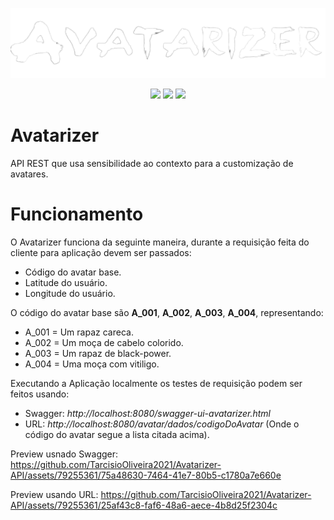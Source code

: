 <p align="center">
  <img src="https://github.com/TarcisioOliveira2021/Avatarizer-API/blob/main/readme-imagens/Avatarizer_logo_png.png">
</p>

<p align="center">
  <img src="https://img.shields.io/badge/java-%23000000.svg?style=for-the-badge&logo=openjdk&logoColor=white">
  <img src="https://img.shields.io/badge/spring-%23000000.svg?style=for-the-badge&logo=spring&logoColor=white">
  <img src="https://img.shields.io/badge/-Swagger-%23000000?style=for-the-badge&logo=swagger&logoColor=white">
</p>


# Avatarizer
API REST que usa sensibilidade ao contexto para a customização de avatares.

# Funcionamento
O Avatarizer funciona da seguinte maneira, durante a requisição feita do cliente para aplicação devem ser passados:
* Código do avatar base.
* Latitude do usuário.
* Longitude do usuário.

O código do avatar base são **A_001**, **A_002**, **A_003**, **A_004**, representando:
* A_001 = Um rapaz careca.
* A_002 = Um moça de cabelo colorido.
* A_003 = Um rapaz de black-power.
* A_004 = Uma moça com vitiligo.

Executando a Aplicação localmente os testes de requisição podem ser feitos usando:
- Swagger: *http://localhost:8080/swagger-ui-avatarizer.html* 
- URL: *http://localhost:8080/avatar/dados/codigoDoAvatar* (Onde o código do avatar segue a lista citada acima).

Preview usnado Swagger:
https://github.com/TarcisioOliveira2021/Avatarizer-API/assets/79255361/75a48630-7464-41e7-80b5-c1780a7e660e

Preview usando URL:
https://github.com/TarcisioOliveira2021/Avatarizer-API/assets/79255361/25af43c8-faf6-48a6-aece-4b8d25f2304c





